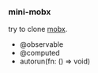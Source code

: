 ### mini-mobx

try to clone [mobx](https://github.com/mobxjs/mobx).

* @observable
* @computed
* autorun(fn: () => void)
